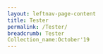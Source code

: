 ```yaml
---
layout: leftnav-page-content
title: Tester
permalink: /Tester/
breadcrumb: Tester
Collection_name:October'19
---
```

